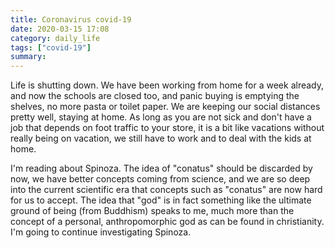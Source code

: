 ```yaml
---
title: Coronavirus covid-19
date: 2020-03-15 17:08
category: daily_life
tags: ["covid-19"]
summary: 
---
```

Life is shutting down. We have been working from home for a week already, and now the schools are closed too, and panic buying is emptying the shelves, no more pasta or toilet paper. We are keeping our social distances pretty well, staying at home. As long as you are not sick and don't have a job that depends on foot traffic to your store, it is a bit like vacations without really being on vacation, we still have to work and to deal with the kids at home. 

I'm reading about Spinoza. The idea of "conatus" should be discarded by now, we have better concepts coming from science, and we are so deep into the current scientific era that concepts such as "conatus" are now hard for us to accept. The idea that "god" is in fact something like the ultimate ground of being (from Buddhism) speaks to me, much more than the concept of a personal, anthropomorphic god as can be found in christianity. I'm going to continue investigating Spinoza.
